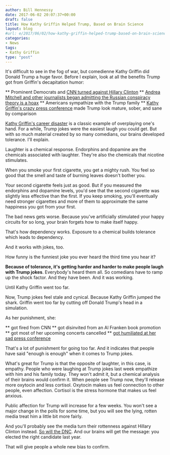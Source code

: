 ```yaml
---
author: Bill Hennessy
date: 2017-06-02 20:07:37+00:00
draft: false
title: How Kathy Griffin Helped Trump, Based on Brain Science
layout: blog
#url: e/2017/06/02/how-kathy-griffin-helped-trump-based-on-brain-science/
categories:
- News
tags:
- Kathy Griffin
type: "post"
---
```




It's difficult to see in the fog of war, but comedienne Kathy Griffin did Donald Trump a huge favor. Before I explain, look at all the benefits Trump got from Griffin's decapitation humor:




** Prominent Democrats and [CNN turned against Hillary Clinton](https://freebeacon.com/politics/cnn-banner-blasts-hillary-clinton-for-post-election-excuses-tour/)
** [Andrea Mitchell and other  journalists began admitting the Russian conspiracy theory is a hoax](https://www.realclearpolitics.com/video/2017/06/01/andrea_mitchell_no_evidence_for_hillarys_conspiracy_theory_that_russia_must_have_had_help_from_americans.html)
** Americans sympathize with the Trump family
** [Kathy Griffin's crazy press conference](https://www.thegatewaypundit.com/2017/06/kathy-griffin-address-fallout-bloodied-trump-severed-head-photo-shoot-live-feed/) made Trump look mature, sober, and sane by comparison


[Kathy Griffin's career disaster](https://www.stltoday.com/news/national/a-rambling-kathy-griffin-predicts-her-career-is-over-trump/article_611b9b4e-2d31-5ce3-bc2b-9afca49e59e0.html) is a classic example of overplaying one's hand. For a while, Trump jokes were the easiest laugh you could get. But with so much material created by so many comedians, our brains developed tolerance. I'll explain.

Laughter is a chemical response. Endorphins and dopamine are the chemicals associated with laughter. They're also the chemicals that nicotine stimulates.

When you smoke your first cigarette, you get a mighty rush. You feel so good that the smell and taste of burning leaves doesn't bother you.

Your second cigarette feels just as good. But if you measured the endorphins and dopamine levels, you'd see that the second cigarette was slightly less effective than the first. If you keep smoking, you'll eventually need stronger cigarettes and more of them to approximate the same happiness you got from your first.

The bad news gets worse. Because you've artificially stimulated your happy circuits for so long, your brain forgets how to make itself happy.

That's how dependency works. Exposure to a chemical builds tolerance which leads to dependency.

And it works with jokes, too.

How funny is the funniest joke you ever heard the third time you hear it?

**Because of tolerance, it's getting harder and harder to make people laugh with Trump jokes**. Everybody's heard them all. So comedians have to ramp up the shock factor. And they have been. And it was working.

Until Kathy Griffin went too far.

Now, Trump jokes feel stale and cynical. Because Kathy Griffin jumped the shark. Griffin went too far by cutting off Donald Trump's head in a simulation.

As her punishment, she:




** got fired from CNN
** got disinvited from an Al Franken book promotion
** got most of her upcoming concerts cancelled
** [got humiliated at her sad press conference](https://www.thegatewaypundit.com/2017/06/tgp-reporter-trolls-kathy-griffin-press-conference-im-gateway-pundit-best-website-america-video/)


That's a lot of punishment for going too far. And it indicates that people have said "enough is enough" when it comes to Trump jokes.

What's great for Trump is that the opposite of laughter, in this case, is empathy. People who were laughing at Trump jokes last week empathize with him and his family today. They won't admit it, but a chemical analysis of their brains would confirm it. When people see Trump now, they'll release more oxytocin and less cortisol. Oxytocin makes us feel connection to other people, even affection. Cortisol is the stress hormone that makes us feel anxious.

Public affection for Trump will increase for a few weeks. You won't see a major change in the polls for some time, but you will see the lying, rotten media treat him a little bit more fairly.

And you'll probably see the media turn their rottenness against Hillary Clinton instead. [So will the DNC](https://www.zerohedge.com/news/2017-06-02/democratic-operative-says-hillary-clintons-dnc-claims-are-fing-bulls). And our brains will get the message: you elected the right candidate last year.

That will give people a whole new bias to confirm.


